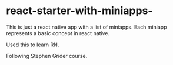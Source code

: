 # react-starter-with-miniapps-
This is just a react native app with a list of miniapps. Each miniapp represents a basic concept in react native.

Used this to learn RN.

Following Stephen Grider course. 
